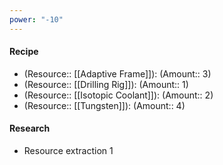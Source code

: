 ```yaml
---
power: "-10"
---
```

#### Recipe
- (Resource:: [[Adaptive Frame]]): (Amount:: 3)
- (Resource:: [[Drilling Rig]]): (Amount:: 1)
- (Resource:: [[Isotopic Coolant]]): (Amount:: 2)
- (Resource:: [[Tungsten]]): (Amount:: 4)

#### Research
- Resource extraction 1
